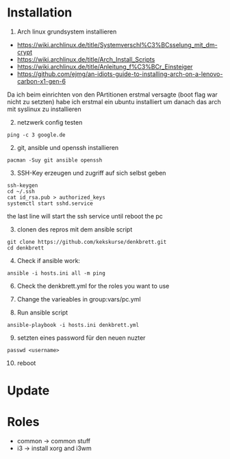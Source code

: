 # Installation

1) Arch linux grundsystem installieren

* https://wiki.archlinux.de/title/Systemverschl%C3%BCsselung_mit_dm-crypt
* https://wiki.archlinux.de/title/Arch_Install_Scripts
* https://wiki.archlinux.de/title/Anleitung_f%C3%BCr_Einsteiger
* https://github.com/ejmg/an-idiots-guide-to-installing-arch-on-a-lenovo-carbon-x1-gen-6

Da ich beim einrichten von den PArtitionen erstmal versagte (boot flag war nicht zu setzten) habe ich erstmal ein ubuntu installiert um danach das arch mit syslinux zu installieren

2) netzwerk config testen

```
ping -c 3 google.de
```

2) git, ansible und openssh installieren

```
pacman -Suy git ansible openssh
```

3) SSH-Key erzeugen und zugriff auf sich selbst geben

```
ssh-keygen
cd ~/.ssh
cat id_rsa.pub > authorized_keys
systemctl start sshd.service
```

the last line will start the ssh service until reboot the pc

3) clonen des repros mit dem ansible script

```
git clone https://github.com/kekskurse/denkbrett.git
cd denkbrett
```


4) Check if ansible work:
```
ansible -i hosts.ini all -m ping
```

6) Check the denkbrett.yml for the roles you want to use

7) Change the varieables in group:vars/pc.yml

8) Run ansible script

```
ansible-playbook -i hosts.ini denkbrett.yml
```

9) setzten eines password für den neuen nuzter
```
passwd <username>
```

10) reboot 

# Update

# Roles

* common -> common stuff
* i3 -> install xorg and i3wm
